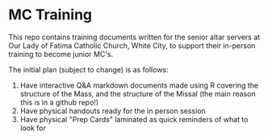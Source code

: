 # MC Training
This repo contains training documents written for the senior altar servers at Our Lady of Fatima Catholic Church, White City, to support their in-person training to become junior MC's.

The initial plan (subject to change) is as follows:
1. Have interactive Q&A markdown documents made using R covering the structure of the Mass, and the structure of the Missal (the main reason this is in a github repo!)
2. Have physical handouts ready for the in person session
3. Have physical "Prep Cards" laminated as quick reminders of what to look for
